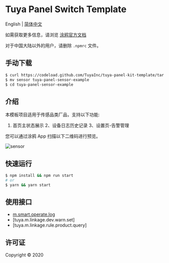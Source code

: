 # Tuya Panel Switch Template

English | [简体中文](./README-zh_CN.md)

如需获取更多信息，请浏览 [涂鸦官方文档](https://docs.tuya.com)

对于中国大陆以外的用户，请删除 `.npmrc` 文件。

## 手动下载

```bash
$ curl https://codeload.github.com/TuyaInc/tuya-panel-kit-template/tar.gz/develop | tar -xz --strip=2 tuya-panel-kit-template-develop/examples/sensor
$ mv sensor tuya-panel-sensor-example
$ cd tuya-panel-sensor-example
```

## 介绍

本模板项目适用于传感品类厂品，支持以下功能:

1. 首页主状态展示
2、设备日志历史记录
3、设置页-告警管理

您可以通过涂鸦 App 扫描以下二维码进行预览。

![sensor](https://images.tuyacn.com/fe-static/docs/img/68a3f0db-5185-4de6-be4b-34a8a4b7cf4e.png)

## 快速运行

```bash
$ npm install && npm run start
# or
$ yarn && yarn start
```

## 使用接口

* [m.smart.operate.log](https://docs.tuya.com/zh/iot/panel-development/panel-sdk-development/common-sdk-development/data-statistics-related-interface/data-statistics-related-interface?id=K9m1dlf41ex5f)
* [tuya.m.linkage.dev.warn.set]
* [tuya.m.linkage.rule.product.query]

## 许可证

Copyright © 2020
